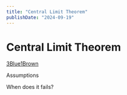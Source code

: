 ```yaml
---
title: "Central Limit Theorem"
publishDate: "2024-09-19"
---
```


# Central Limit Theorem

[3Blue1Brown](https://www.youtube.com/watch?v=zeJD6dqJ5lo)

Assumptions

When does it fails?